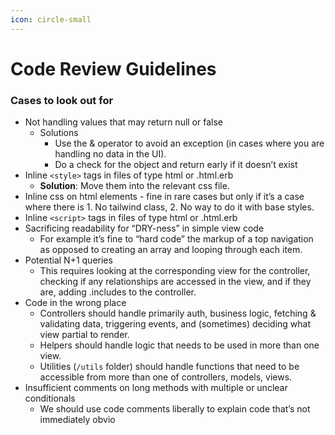 ```yaml
---
icon: circle-small
---
```


# Code Review Guidelines

### Cases to look out for

* Not handling values that may return null or false
  * Solutions
    * Use the & operator to avoid an exception (in cases where you are handling no data in the UI).
    * Do a check for the object and return early if it doesn’t exist
* Inline `<style>` tags in files of type html or .html.erb
  * **Solution**: Move them into the relevant css file.
* Inline css on html elements - fine in rare cases but only if it’s a case where there is 1. No tailwind class, 2. No way to do it with base styles.
* Inline `<script>` tags in files of type html or .html.erb
* Sacrificing readability for “DRY-ness” in simple view code
  * For example it’s fine to “hard code” the markup of a top navigation as opposed to creating an array and looping through each item.
* Potential N+1 queries
  * This requires looking at the corresponding view for the controller, checking if any relationships are accessed in the view, and if they are, adding .includes to the controller.
* Code in the wrong place
  * Controllers should handle primarily auth, business logic, fetching & validating data, triggering events, and (sometimes) deciding what view partial to render.
  * Helpers should handle logic that needs to be used in more than one view.&#x20;
  * Utilities (`/utils` folder) should handle functions that need to be accessible from more than one of controllers, models, views.
* Insufficient comments on long methods with multiple or unclear conditionals
  * We should use code comments liberally to explain code that’s not immediately obvio
